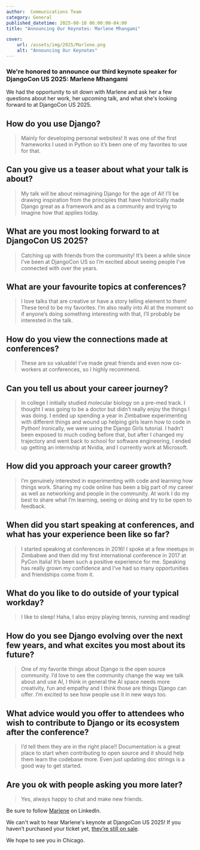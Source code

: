```yaml
---
author:  Communications Team
category: General
published_datetime: 2025-08-10 06:00:00-04:00 
title: "Announcing Our Keynotes: Marlene Mhangami"

cover:
    url: /assets/img/2025/Marlene.png
    alt: "Announcing Our Keynotes"
---
```


### We're honored to announce our third keynote speaker for DjangoCon US 2025: Marlene Mhangami

We had the opportunity to sit down with Marlene and ask her a few questions about her work, her upcoming talk, and what she's looking forward to at DjangoCon US 2025.

## How do you use Django?

> Mainly for developing personal websites! It was one of the first frameworks I used in Python so it’s been one of my favorites to use for that.

## Can you give us a teaser about what your talk is about?

> My talk will be about reimagining Django for the age of AI! I’ll be drawing inspiration from the principles that have historically made Django great as a framework and as a community and trying to imagine how that applies today.

## What are you most looking forward to at DjangoCon US 2025?

> Catching up with friends from the community! It’s been a while since I’ve been at DjangoCon US so I’m excited about seeing people I’ve connected with over the years.

## What are your favourite topics at conferences?

> I love talks that are creative or have a story telling element to them! These tend to be my favorites. I’m also really into AI at the moment so if anyone’s doing something interesting with that, I’ll probably be interested in the talk.

## How do you view the connections made at conferences?

> These are so valuable! I’ve made great friends and even now co-workers at conferences, so I highly recommend.

## Can you tell us about your career journey?

> In college I initially studied molecular biology on a pre-med track. I thought I was going to be a doctor but didn’t really enjoy the things I was doing. I ended up spending a year in Zimbabwe experimenting with different things and wound up helping girls learn how to code in Python! Ironically, we were using the Django Girls tutorial. I hadn’t been exposed to much coding before that, but after I changed my trajectory and went back to school for software engineering, I ended up getting an internship at Nvidia, and I currently work at Microsoft.

## How did you approach your career growth?

> I’m genuinely interested in experimenting with code and learning how things work. Sharing my code online has been a big part of my career as well as networking and people in the community. At work I do my best to share what I’m learning, seeing or doing and try to be open to feedback.

## When did you start speaking at conferences, and what has your experience been like so far?

> I started speaking at conferences in 2016! I spoke at a few meetups in Zimbabwe and then did my first international conference in 2017 at PyCon Italia! It’s been such a positive experience for me. Speaking has really grown my confidence and I’ve had so many opportunities and friendships come from it.

## What do you like to do outside of your typical workday?

> I like to sleep! Haha, I also enjoy playing tennis, running and reading!

## How do you see Django evolving over the next few years, and what excites you most about its future?

> One of my favorite things about Django is the open source community. I’d love to see the community change the way we talk about and use AI, I think in general the AI space needs more creativity, fun and empathy and I think those are things Django can offer. I’m excited to see how people use it in new ways too.

## What advice would you offer to attendees who wish to contribute to Django or its ecosystem after the conference?

> I’d tell them they are in the right place!! Documentation is a great place to start when contributing to open source and it should help them learn the codebase more. Even just updating doc strings is a good way to get started.

## Are you ok with people asking you more later?

> Yes, always happy to chat and make new friends.

Be sure to follow [Marlene](https://www.linkedin.com/in/marlenemhangami/) on LinkedIn.

We can't wait to hear Marlene's keynote at DjangoCon US 2025! If you haven’t purchased your ticket yet, [they’re still on sale](https://ti.to/defna/djangocon-us-2025).

We hope to see you in Chicago.
